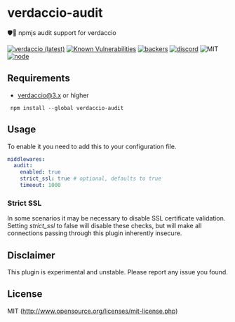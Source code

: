# verdaccio-audit

🛡🔬 npmjs audit support for verdaccio

[![verdaccio (latest)](https://img.shields.io/npm/v/verdaccio-audit/latest.svg)](https://www.npmjs.com/package/verdaccio-audit)
[![Known Vulnerabilities](https://snyk.io/test/github/verdaccio/verdaccio-audit/badge.svg?targetFile=package.json)](https://snyk.io/test/github/verdaccio/verdaccio-audit?targetFile=package.json)
[![backers](https://opencollective.com/verdaccio/tiers/backer/badge.svg?label=Backer&color=brightgreen)](https://opencollective.com/verdaccio)
[![discord](https://img.shields.io/discord/388674437219745793.svg)](http://chat.verdaccio.org/)
![MIT](https://img.shields.io/github/license/mashape/apistatus.svg)
[![node](https://img.shields.io/node/v/verdaccio-audit/latest.svg)](https://www.npmjs.com/package/verdaccio-audit)

## Requirements

- verdaccio@3.x or higher

```
 npm install --global verdaccio-audit
```

## Usage

To enable it you need to add this to your configuration file.

```yaml
middlewares:
  audit:
    enabled: true
    strict_ssl: true # optional, defaults to true
    timeout: 1000
```

### Strict SSL

In some scenarios it may be necessary to disable SSL certificate validation. Setting _strict_ssl_ to false will disable these checks, but will make all connections passing through this plugin inherently insecure.

## Disclaimer

This plugin is experimental and unstable. Please report any issue you found.

## License

MIT (http://www.opensource.org/licenses/mit-license.php)
